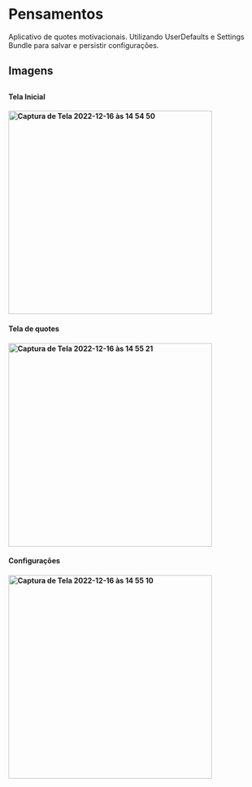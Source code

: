 # Pensamentos
Aplicativo de quotes motivacionais. Utilizando UserDefaults e Settings Bundle para salvar e persistir configurações. 

<h2>Imagens<h2>

<h4>Tela Inicial<h4>
<img width="400" alt="Captura de Tela 2022-12-16 às 14 54 50" src="https://user-images.githubusercontent.com/107012585/208160556-066100a3-d539-4f92-9028-424229a1fdd6.png">

<h4>Tela de quotes<h4>
 
<img width="400" alt="Captura de Tela 2022-12-16 às 14 55 21" src="https://user-images.githubusercontent.com/107012585/208160566-0047f60a-3d9e-489a-b19b-f6040a1cf3ac.png">

<h4>Configurações<h4>
<img width="400" alt="Captura de Tela 2022-12-16 às 14 55 10" src="https://user-images.githubusercontent.com/107012585/208160573-d2c0f666-ade3-43b3-a270-52cc76f9ddfe.png">
